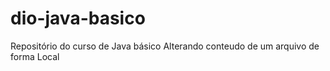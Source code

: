 # dio-java-basico
Repositório do curso de Java básico
Alterando conteudo de um arquivo de forma Local